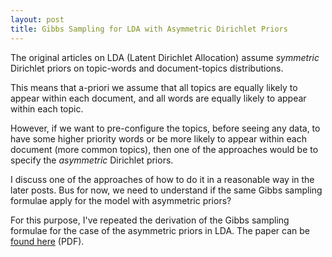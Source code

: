```yaml
---
layout: post
title: Gibbs Sampling for LDA with Asymmetric Dirichlet Priors
---
```


The original articles on LDA (Latent Dirichlet Allocation) assume
<em>symmetric</em> Dirichlet priors on topic-words and document-topics
distributions. 

This means that a-priori we assume that all topics
are equally likely to appear within each document, and all words
are equally likely to appear within each topic.

However, if we want to pre-configure the topics, before
seeing any data, to have some higher priority words or
be more likely to appear within each document (more 
common topics), then one of the approaches would be
to specify the <em>asymmetric</em> Dirichlet priors.

I discuss one of the approaches of how to do it in a 
reasonable way in the later posts. Bus for now, we
need to understand if the same Gibbs sampling
formulae apply for the model with asymmetric priors?

For this purpose, I've repeated the derivation of the
Gibbs sampling formulae for the case of the asymmetric
priors in LDA. The paper can be <a
href="{{ site.baseurl }}resources/pdf/akuz_lda_asym.pdf">found here</a> (PDF).
